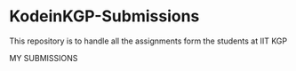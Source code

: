 # KodeinKGP-Submissions
This repository is to handle all the assignments form the students at IIT KGP

MY SUBMISSIONS
